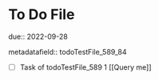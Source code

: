 # To Do File

due:: 2022-09-28

metadatafield:: todoTestFile_589_84

- [ ] Task of todoTestFile_589 1 [[Query me]]
